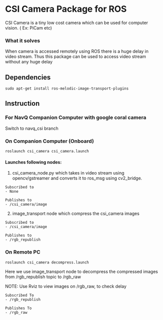 # CSI Camera Package for ROS

CSI Camera is a tiny low cost camera which can be used for computer vision.
( Ex: PiCam etc)

### What it solves 
When camera is accessed remotely using ROS there is a huge delay in video stream. Thus this package can be used to access video stream without any huge delay

## Dependencies
```
sudo apt-get install ros-melodic-image-transport-plugins
```

## Instruction

### For NavQ Companion Computer with google coral camera 
Switch to navq_csi branch 

### On Companion Computer (Onboard) 
```
roslaunch csi_camera csi_camera.launch
```
#### Launches following nodes:

1. csi_camera_node.py 
which takes in video stream using opencv/gstreamer and converts it to ros_msg using cv2_bridge.

```
Subscribed to
- None

Publishes to 
- /csi_camera/image
```

2. image_transport node 
which compress the csi_camera images 

```
Subscribed to
- /csi_camera/image

Publishes to 
- /rgb_republish
```

### On Remote PC
```
roslaunch csi_camera decompress.launch
```
Here we use image_transport node to decompress the compressed images from /rgb_republish topic to /rgb_raw

NOTE: Use Rviz to view images on /rgb_raw, to check delay

```
Subscribed To
- /rgb_republish

Publishes To
- /rgb_raw
```
